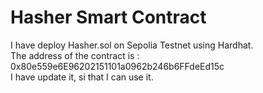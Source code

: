 # Hasher Smart Contract

I have deploy Hasher.sol on Sepolia Testnet using Hardhat.  
The address of the contract is : 0x80e559e6E96202151101a0962b246b6FFdeEd15c  
I have update it, si that I can use it.
